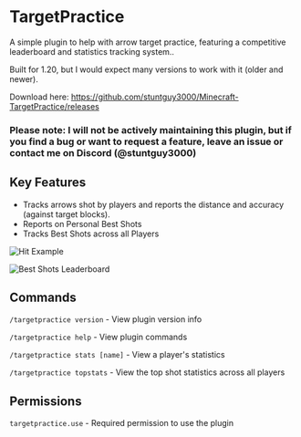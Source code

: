 # TargetPractice

A simple plugin to help with arrow target practice, featuring a competitive leaderboard and statistics tracking system..

Built for 1.20, but I would expect many versions to work with it (older and newer).

Download here:
https://github.com/stuntguy3000/Minecraft-TargetPractice/releases

### Please note: I will not be actively maintaining this plugin, but if you find a bug or want to request a feature, leave an issue or contact me on Discord (@stuntguy3000)

## Key Features

- Tracks arrows shot by players and reports the distance and accuracy (against target blocks).
- Reports on Personal Best Shots
- Tracks Best Shots across all Players

![Hit Example](https://i.imgur.com/SQ9DaEP.jpg)

![Best Shots Leaderboard](https://i.imgur.com/zvts1g8.jpg)

## Commands

``/targetpractice version`` - View plugin version info

``/targetpractice help`` - View plugin commands

``/targetpractice stats [name]`` - View a player's statistics

``/targetpractice topstats`` - View the top shot statistics across all players

## Permissions

``targetpractice.use`` - Required permission to use the plugin